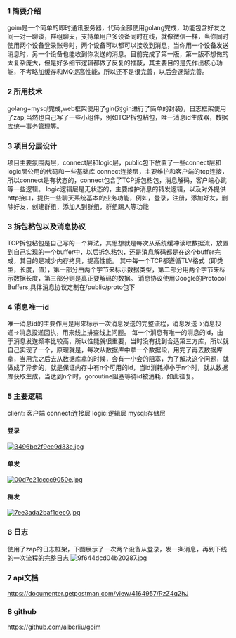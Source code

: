 ### 1 简要介绍
goim是一个简单的即时通讯服务器，代码全部使用golang完成，功能包含好友之间一对一聊谈，群组聊天，支持单用户多设备同时在线，就像微信一样，当你同时使用两个设备登录账号时，两个设备可以都可以接收到消息，当你用一个设备发送消息时，另一个设备也能收到你发送的消息。目前完成了第一版，第一版不想做的太复杂庞大，但是好多细节逻辑都做了反复的推敲，其主要目的是先作出核心功能，不考略加缓存和MQ提高性能，所以还不是很完善，以后会逐渐完善。
### 2 所用技术
golang+mysql完成,web框架使用了gin(对gin进行了简单的封装)，日志框架使用了zap,当然也自己写了一些小组件，例如TCP拆包粘包，唯一消息id生成器，数据库统一事务管理等。
### 3 项目分层设计
项目主要氛围两层，connect层和logic层，public包下放置了一些connect层和logic层公用的代码和一些基础库
connect连接层，主要维护和客户端的tcp连接，所以connect是有状态的，connect包含了TCP拆包粘包，消息解码，客户端心跳等一些逻辑。
logic逻辑层是无状态的，主要维护消息的转发逻辑，以及对外提供http接口，提供一些聊天系统基本的业务功能，例如，登录，注册，添加好友，删除好友，创建群组，添加人到群组，群组踢人等功能
### 3 拆包粘包以及消息协议
TCP拆包粘包是自己写的一个算法，其思想就是每次从系统缓冲读取数据流，放置到自己实现的一个buffer中，以后拆包粘包，还是消息解码都是在这个buffer完成，其目的是减少内存拷贝，提高性能。
其中每一个TCP都遵循TLV格式（即类型，长度，值），第一部分由两个字节来标示数据类型，第二部分用两个字节来标示数据长度，第三部分则是真正要解码的数据。
消息协议使用Google的Protocol Buffers,具体消息协议定制在/public/proto包下
### 4 消息唯一id
唯一消息id的主要作用是用来标示一次消息发送的完整流程，消息发送->消息投递->消息投递回执，用来线上排查线上问题。
每一个消息有唯一的消息的id，由于消息发送频率比较高，所以性能就很重要，当时没有找到合适第三方库，所以就自己实现了一个，原理就是，每次从数据库中拿一个数据段，用完了再去数据库拿，当用完之后去从数据库拿的时候，会有一小会的阻塞，为了解决这个问题，就做成了异步的，就是保证内存中有n个可用的id，当id消耗掉小于n个时，就从数据库获取生成，当达到n个时，goroutine阻塞等待id被消耗，如此往复。
### 5 主要逻辑
client: 客户端
connect:连接层
logic:逻辑层
mysql:存储层
#### 登录
[![3496be2f9ee9d33e.jpg](http://www.wailian.work/images/2018/11/12/3496be2f9ee9d33e.jpg)](http://www.wailian.work/image/BVGV24)
#### 单发
[![00d7e21cccc9050e.jpg](http://www.wailian.work/images/2018/11/12/00d7e21cccc9050e.jpg)](http://www.wailian.work/image/BVGZkp)
#### 群发
[![7ee3ada2baf1dec0.jpg](http://www.wailian.work/images/2018/11/12/7ee3ada2baf1dec0.jpg)](http://www.wailian.work/image/BVGtLc)
### 6 日志
使用了zap的日志框架，下图展示了一次两个设备从登录，发一条消息，再到下线的一次流程的完整日志
![9f644dcd04b20287.jpg](http://www.wailian.work/images/2018/11/12/9f644dcd04b20287.jpg)
### 7 api文档
https://documenter.getpostman.com/view/4164957/RzZ4q2hJ
### 8 github
https://github.com/alberliu/goim
